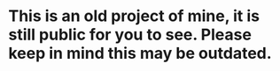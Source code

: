 # This is an old project of mine, it is still public for you to see. Please keep in mind this may be outdated.

